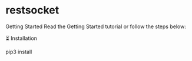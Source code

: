 # restsocket

Getting Started
Read the Getting Started tutorial or follow the steps below:

⏳ Installation

pip3 install
